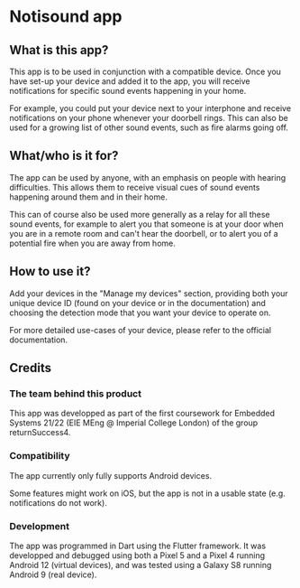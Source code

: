 # Notisound app

## What is this app?

This app is to be used in conjunction with a compatible device. Once you have set-up your device and added it to the app, you will receive notifications for specific sound events happening in your home.

For example, you could put your device next to your interphone and receive notifications on your phone whenever your doorbell rings. This can also be used for a growing list of other sound events, such as fire alarms going off.

## What/who is it for?

The app can be used by anyone, with an emphasis on people with hearing difficulties. This allows them to receive visual cues of sound events happening around them and in their home.

This can of course also be used more generally as a relay for all these sound events, for example to alert you that someone is at your door when you are in a remote room and can't hear the doorbell, or to alert you of a potential fire when you are away from home.
       
## How to use it?

Add your devices in the "Manage my devices" section, providing both your unique device ID (found on your device or in the documentation) and choosing the detection mode that you want your device to operate on.

For more detailed use-cases of your device, please refer to the official documentation.

## Credits

### The team behind this product

This app was developped as part of the first coursework for Embedded Systems 21/22 (EIE MEng @ Imperial College London) of the group returnSuccess4.

### Compatibility

The app currently only fully supports Android devices.

Some features might work on iOS, but the app is not in a usable state (e.g. notifications do not work).

### Development

The app was programmed in Dart using the Flutter framework. It was developped and debugged using both a Pixel 5 and a Pixel 4 running Android 12 (virtual devices), and was tested using a Galaxy S8 running Android 9 (real device).
